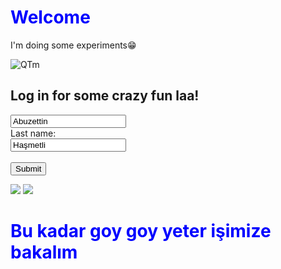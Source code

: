 <html>
<head>
<meta charset="UTF-8">
</head>
<body>

<h1 style="color:blue; ">Welcome</h1>

<p>I'm doing some experiments&#128513;</p>

  
</body>
</html>

![QTm](https://user-images.githubusercontent.com/115560766/196670132-98ea2a2e-e99b-4e6d-addf-84e294f92b17.gif)


<html>
<body>
 



<h2>Log in for some crazy fun laa!</h2>

<form action="https://helix-software.ro/demo/simple-snake-game/">
  <input type="text" id="fname" name="fname" value="Abuzettin"><br>
  <label for="lname">Last name:</label><br>
  <input type="text" id="lname" name="lname" value="Haşmetli"><br><br>
  <input type="submit" value="Submit">

  
</form> 

  
</body>
</html>

[![](https://img.shields.io/badge/github-blue?style=for-the-badge)](https://github.com/emreeng)
[![](https://img.shields.io/badge/linkedin-blueviolet?style=for-the-badge)](https://www.linkedin.com/in/emre-enginda%C4%9F-4072a9218/)



<h1 style="color:blue; ">Bu kadar goy goy yeter işimize bakalım</h1>


